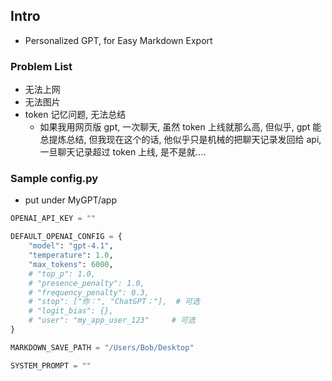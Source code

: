 ## Intro

* Personalized GPT, for Easy Markdown Export

### Problem List
* 无法上网
* 无法图片
* token 记忆问题, 无法总结
  * 如果我用网页版 gpt, 一次聊天, 虽然 token 上线就那么高, 但似乎, gpt 能总提炼总结, 但我现在这个的话, 他似乎只是机械的把聊天记录发回给 api, 一旦聊天记录超过 token 上线, 是不是就....

### Sample config.py

* put under MyGPT/app

```config.py
OPENAI_API_KEY = ""

DEFAULT_OPENAI_CONFIG = {
    "model": "gpt-4.1",
    "temperature": 1.0,
    "max_tokens": 6000,
    # "top_p": 1.0,
    # "presence_penalty": 1.0,
    # "frequency_penalty": 0.3,
    # "stop": ["你：", "ChatGPT："],  # 可选
    # "logit_bias": {},
    # "user": "my_app_user_123"     # 可选
}

MARKDOWN_SAVE_PATH = "/Users/Bob/Desktop"

SYSTEM_PROMPT = ""

```


